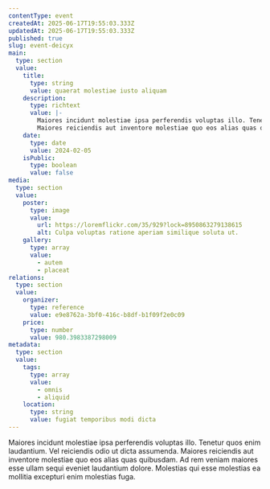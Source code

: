 ```yaml
---
contentType: event
createdAt: 2025-06-17T19:55:03.333Z
updatedAt: 2025-06-17T19:55:03.333Z
published: true
slug: event-deicyx
main:
  type: section
  value:
    title:
      type: string
      value: quaerat molestiae iusto aliquam
    description:
      type: richtext
      value: |-
        Maiores incidunt molestiae ipsa perferendis voluptas illo. Tenetur quos enim laudantium. Vel reiciendis odio ut dicta assumenda.
        Maiores reiciendis aut inventore molestiae quo eos alias quas quibusdam. Ad rem veniam maiores esse ullam sequi eveniet laudantium dolore. Molestias qui esse molestias ea mollitia excepturi enim molestias fuga.
    date:
      type: date
      value: 2024-02-05
    isPublic:
      type: boolean
      value: false
media:
  type: section
  value:
    poster:
      type: image
      value:
        url: https://loremflickr.com/35/929?lock=8950863279138615
        alt: Culpa voluptas ratione aperiam similique soluta ut.
    gallery:
      type: array
      value:
        - autem
        - placeat
relations:
  type: section
  value:
    organizer:
      type: reference
      value: e9e8762a-3bf0-416c-b8df-b1f09f2e0c09
    price:
      type: number
      value: 980.3983387298009
metadata:
  type: section
  value:
    tags:
      type: array
      value:
        - omnis
        - aliquid
    location:
      type: string
      value: fugiat temporibus modi dicta
---
```


Maiores incidunt molestiae ipsa perferendis voluptas illo. Tenetur quos enim laudantium. Vel reiciendis odio ut dicta assumenda.
Maiores reiciendis aut inventore molestiae quo eos alias quas quibusdam. Ad rem veniam maiores esse ullam sequi eveniet laudantium dolore. Molestias qui esse molestias ea mollitia excepturi enim molestias fuga.